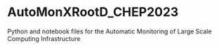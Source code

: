 # AutoMonXRootD_CHEP2023
Python and notebook files for the Automatic Monitoring of Large Scale Computing Infrastructure
